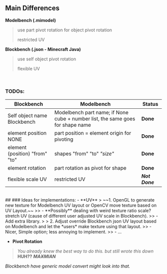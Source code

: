 ## Main Differences

**Modelbench (.mimodel)**

>   use part pivot rotation for object pivot rotation
> 
>   restricted UV


**Blockbench (.json - Minecraft Java)**

>   use self object pivot rotation
>   
>   flexible UV
<br/>

### TODOs:

|          Blockbench           |           Modelbench              |     Status     |
| ----------------------------- | --------------------------------- | -------------- |
| Self object name Blockbench| Modelbench part name; if None cube + number list, the same goes for shape name| **Done**|
| element position NONE         | part position = element origin for pivoting              | **Done**       | 
| element (position) "from" "to"| shapes "from" "to" *"size"*       | **Done**       |
| element rotation              | part rotation as pivot for shape   | **Done** |
| flexible scale UV                            | restricted UV                                | ***Not Done*** |
<br/>
##
### Ideas for implementations:
- **UV**
> ~~1. OpenGL to generate new texture for Modelbench UV layout or OpenCV move texture based on UV Layout.~~
>> - **Possibly** dealing with weird texture ratio scale? stretch UV (cause of different user adjusted UV scale in Blockbench).
>> - Add extra library.
>
> 2. Adjust override Blockbench json UV layout based on Modelbench and let the *users* make texture using that layout.
>> - Nicer, Simple option; less annoying to implement.
>> - ...

- **Pivot Rotation**
> *You already knew the best way to do this. but still wrote this down* **HUH??** ***MA~~X~~MIAN*** 



*Blockbench have generic model convert might look into that.*

